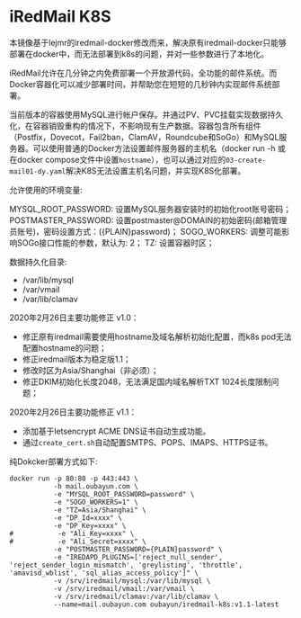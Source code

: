 # iRedMail K8S #

本镜像基于lejmr的iredmail-docker修改而来，解决原有iredmail-docker只能够部署在docker中，而无法部署到k8s的问题，并对一些参数进行了本地化。

iRedMail允许在几分钟之内免费部署一个开放源代码，全功能的邮件系统。而Docker容器化可以减少部署时间，并帮助您在短短的几秒钟内实现邮件系统部署。

当前版本的容器使用MySQL进行帐户保存。并通过PV、PVC挂载实现数据持久化，在容器销毁重构的情况下，不影响现有生产数据。容器包含所有组件（Postfix，Dovecot，Fail2ban，ClamAV，Roundcube和SoGo）和MySQL服务器。可以使用普通的Docker方法设置邮件服务器的主机名（docker run -h <host>或在docker compose文件中设置`hostname`），也可以通过对应的`03-create-mail01-dy.yaml`解决K8S无法设置主机名问题，并实现K8S化部署。

允许使用的环境变量:

MYSQL_ROOT_PASSWORD: 设置MySQL服务器安装时的初始化root账号密码；
POSTMASTER_PASSWORD: 设置postmaster@DOMAIN的初始密码(邮箱管理员账号)，密码设置方式：({PLAIN}password)；
SOGO_WORKERS: 调整可能影响SOGo接口性能的参数，默认为: 2；
TZ: 设置容器时区；

数据持久化目录:

 * /var/lib/mysql
 * /var/vmail
 * /var/lib/clamav

2020年2月26日主要功能修正 v1.0：

 * 修正原有iredmail需要使用hostname及域名解析初始化配置，而k8s pod无法配置hostname的问题；
 * 修正iredmail版本为稳定版1.1；
 * 修改时区为Asia/Shanghai（非必须）；
 * 修正DKIM初始化长度2048，无法满足国内域名解析TXT 1024长度限制问题；

2020年2月26日主要功能修正 v1.1：
 * 添加基于letsencrypt ACME DNS证书自动生成功能。
 * 通过`create_cert.sh`自动配置SMTPS、POPS、IMAPS、HTTPS证书。

纯Dokcker部署方式如下:

```
docker run -p 80:80 -p 443:443 \
           -h mail.oubayun.com \
           -e "MYSQL_ROOT_PASSWORD=password" \
           -e "SOGO_WORKERS=1" \
           -e "TZ=Asia/Shanghai" \
           -e "DP_Id=xxxx" \
           -e "DP_Key=xxxx" \
#           -e "Ali_Key=xxxx" \
#           -e "Ali_Secret=xxxx" \
           -e "POSTMASTER_PASSWORD={PLAIN}password" \
           -e "IREDAPD_PLUGINS=['reject_null_sender', 'reject_sender_login_mismatch', 'greylisting', 'throttle', 'amavisd_wblist', 'sql_alias_access_policy']" \
           -v /srv/iredmail/mysql:/var/lib/mysql \
           -v /srv/iredmail/vmail:/var/vmail \
           -v /srv/iredmail/clamav:/var/lib/clamav \
           --name=mail.oubayun.com oubayun/iredmail-k8s:v1.1-latest
```


